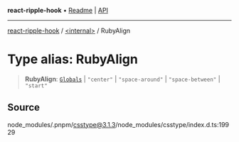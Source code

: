 **react-ripple-hook** • [Readme](../../README.md) \| [API](../../globals.md)

---

[react-ripple-hook](../../README.md) / [\<internal\>](../README.md) / RubyAlign

# Type alias: RubyAlign

> **RubyAlign**: [`Globals`](Globals.md) \| `"center"` \| `"space-around"` \| `"space-between"` \| `"start"`

## Source

node_modules/.pnpm/csstype@3.1.3/node_modules/csstype/index.d.ts:19929
